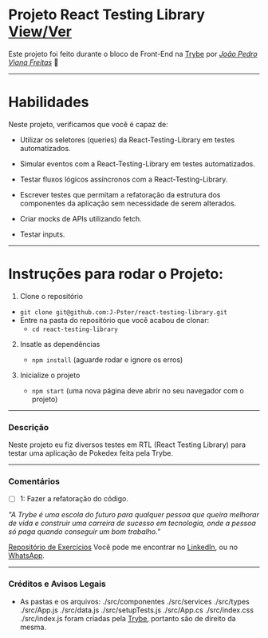 # Projeto React Testing Library [View/Ver](https://j-pster.github.io/react-testing-library/)
Este projeto foi feito durante o bloco de Front-End na [Trybe](https://www.betrybe.com/) por _[João Pedro Viana Freitas](https://www.linkedin.com/in/joaopster/)_ :rocket:

---

# Habilidades
Neste projeto, verificamos que você é capaz de:

* Utilizar os seletores (queries) da React-Testing-Library em testes automatizados.

* Simular eventos com a React-Testing-Library em testes automatizados.

* Testar fluxos lógicos assíncronos com a React-Testing-Library.

* Escrever testes que permitam a refatoração da estrutura dos componentes da aplicação sem necessidade de serem alterados.

* Criar mocks de APIs utilizando fetch.

* Testar inputs.

---

# Instruções para rodar o Projeto:

1. Clone o repositório
  * `git clone git@github.com:J-Pster/react-testing-library.git`
  * Entre na pasta do repositório que você acabou de clonar:
    * `cd react-testing-library`

2. Insatle as dependências
    * `npm install` (aguarde rodar e ignore os erros)

3. Inicialize o projeto
    * `npm start` (uma nova página deve abrir no seu navegador com o projeto)

---

### Descrição

Neste projeto eu fiz diversos testes em RTL (React Testing Library) para testar uma aplicação de Pokedex feita pela Trybe.

---

### Comentários
- [ ] 1: Fazer a refatoração do código.

_"A Trybe é uma escola do futuro para qualquer pessoa que queira melhorar de vida e construir uma carreira de sucesso em tecnologia, onde a pessoa só paga quando conseguir um bom trabalho."_

[Repositório de Exercícios](https://github.com/J-Pster/meu-super-repo)
Você pode me encontrar no [LinkedIn][1], ou no [WhatsApp][2].

<!-- Resources -->
<!-- links to your social media accounts -->
[1]: https://www.linkedin.com/in/joaopster/
[2]: https://api.whatsapp.com/send?phone=5562992765354&text=Ol%C3%A1%2C%20%C3%A9%20o%20Pster%3F%20Venho%20do%20Github.

---

### Créditos e Avisos Legais
- As pastas e os arquivos: ./src/componentes ./src/services ./src/types ./src/App.js ./src/data.js ./src/setupTests.js ./src/App.cs ./src/index.css ./src/index.js  foram criadas pela [Trybe](https://www.betrybe.com/), portanto são de direito da mesma.
